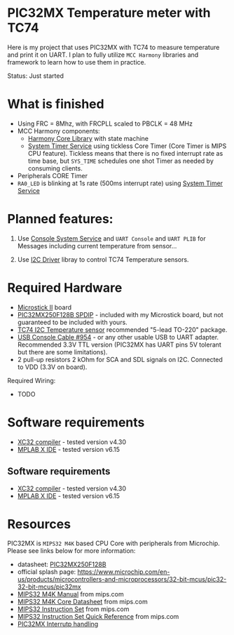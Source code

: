 # PIC32MX Temperature meter with TC74

Here is my project that uses PIC32MX with TC74 to measure
temperature and print it on UART. I plan to fully utilize
`MCC Harmony` libraries and framework to learn how to use them in
practice.

Status: Just started

# What is finished

* Using FRC = 8Mhz, with FRCPLL scaled to PBCLK = 48 MHz
* MCC Harmony components:
  * [Harmony Core Library][Harmony Core Library] with state machine
  * [System Timer Service][System Timer Service]
    using tickless Core Timer (Core Timer
    is MIPS CPU feature). Tickless means that there is no fixed
    interrupt rate as time base, but `SYS_TIME` schedules
    one shot Timer as needed by consuming clients.
* Peripherals CORE Timer
* `RA0_LED` is blinking at 1s rate (500ms interrupt rate) using
  [System Timer Service][System Timer Service]

# Planned features:

1. Use [Console System Service][Console System Service] and
   `UART Console` and `UART PLIB` for Messages including
   current temperature from sensor...

2. Use [I2C Driver][I2C Driver] libray to
   control TC74 Temperature sensors.

# Required Hardware

* [Microstick II][PIC Microstick II] board
* [PIC32MX250F128B SPDIP][PIC32MX250F128B] - included with my
  Microstick board, but not guaranteed to be included with yours.
* [TC74 I2C Temperature sensor][TC74] recommended 
  "5-lead TO-220" package.
* [USB Console Cable #954][cable954] - or any other usable USB to UART adapter.
  Recommended 3.3V TTL version (PIC32MX has UART pins 5V tolerant
  but there are some limitations).
* 2 pull-up resistors 2 kOhm for SCA and SDL signals on I2C. Connected
  to VDD (3.3V on board).

Required Wiring:
- TODO

# Software requirements

* [XC32 compiler][XC compilers] - tested version v4.30
* [MPLAB X IDE][MPLAB X IDE] - tested version v6.15

## Software requirements

* [XC32 compiler][XC compilers] - tested version v4.30
* [MPLAB X IDE][MPLAB X IDE] - tested version v6.15


# Resources

PIC32MX is `MIPS32 M4K` based CPU Core with peripherals from Microchip.
Please see links below for more information:
- datasheet: [PIC32MX250F128B][PIC32MX250F128B]
- official splash page: https://www.microchip.com/en-us/products/microcontrollers-and-microprocessors/32-bit-mcus/pic32-32-bit-mcus/pic32mx
- [MIPS32 M4K Manual][MIPS32 M4K Manual] from mips.com
- [MIPS32 M4K Core Datasheet][MIPS32 M4K DTS] from mips.com
- [MIPS32 Instruction Set][MIPS32 BIS] from mips.com
- [MIPS32 Instruction Set Quick Reference][MIPS32 QRC] from mips.com
- [PIC32MX Interrutp handling][PIC32MX S11 INT]

[I2C Driver]: https://microchip-mplab-harmony.github.io/core/GUID-A420B807-5F28-4CED-9759-6E0F87209108.html
[Console System Service]: https://microchip-mplab-harmony.github.io/core/GUID-177E8C6B-6F6F-4E94-9096-38134597D79A.html
[Harmony Core Library]: https://microchip-mplab-harmony.github.io/core/GUID-C04D97AB-D6E0-4CF5-9A80-CA64E36B6199.html
[System Timer Service]: https://microchip-mplab-harmony.github.io/core/GUID-9D474B7C-D749-4DD6-A012-FE94C039324E.html
[TC74]: https://www.microchip.com/en-us/product/tc74
[PIC32MX S11 INT]: http://ww1.microchip.com/downloads/en/DeviceDoc/61108B.pdf
[MIPS32 M4K Manual]: https://s3-eu-west-1.amazonaws.com/downloads-mips/documents/MD00249-2B-M4K-SUM-02.03.pdf
[MIPS32 M4K DTS]: https://s3-eu-west-1.amazonaws.com/downloads-mips/documents/MD00247-2B-M4K-DTS-02.01.pdf
[MIPS32 BIS]: https://s3-eu-west-1.amazonaws.com/downloads-mips/documents/MD00086-2B-MIPS32BIS-AFP-05.04.pdf
[MIPS32 QRC]: https://s3-eu-west-1.amazonaws.com/downloads-mips/documents/MD00565-2B-MIPS32-QRC-01.01.pdf 
[Harmony]: https://www.microchip.com/mplab/mplab-harmony
[XC compilers]: https://www.microchip.com/mplab/compilers
[MPLAB X IDE]: https://www.microchip.com/mplab/mplab-x-ide
[PIC32MX250F128B]: https://www.microchip.com/wwwproducts/en/PIC32MX250F128B
[PIC Microstick II]: https://www.microchip.com/DevelopmentTools/ProductDetails/dm330013-2
[cable954]: https://www.modmypi.com/raspberry-pi/communication-1068/serial-1075/usb-to-ttl-serial-cable-debug--console-cable-for-raspberry-pi
